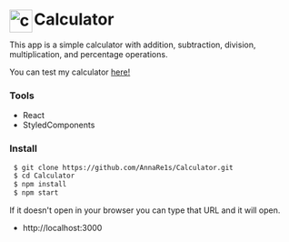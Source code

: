 # Calculator <img src="https://assets-global.website-files.com/5f075d83b358a30096ed982f/5fe21433569ee649210a96f4_sunwest-credit-union-calculators-icon-gradient.gif" width="40"  align='left' alt="calculator"/>

This app is a simple calculator
with addition, subtraction, division, multiplication, and percentage operations.

You can test my calculator [here!](calculadora-ar.netlify.app)

### Tools

- React
- StyledComponents

### Install

```sh
 $ git clone https://github.com/AnnaRe1s/Calculator.git
 $ cd Calculator
 $ npm install
 $ npm start
```

If it doesn't open in your browser you can type that URL and it will open.

- http://localhost:3000
